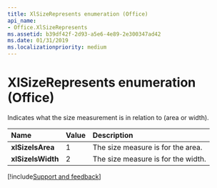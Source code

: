 ```yaml
---
title: XlSizeRepresents enumeration (Office)
api_name:
- Office.XlSizeRepresents
ms.assetid: b39df42f-2d93-a5e6-4e89-2e300347ad42
ms.date: 01/31/2019
ms.localizationpriority: medium
---
```



# XlSizeRepresents enumeration (Office)

Indicates what the size measurement is in relation to (area or width).

|Name|Value|Description|
|:-----|:-----|:-----|
|**xlSizeIsArea**|1|The size measure is for the area.|
|**xlSizeIsWidth**|2|The size measure is for the width.|

[!include[Support and feedback](~/includes/feedback-boilerplate.md)]